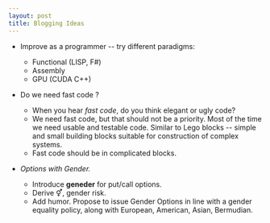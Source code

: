 ```yaml
---
layout: post
title: Blogging Ideas
---
```


- Improve as a programmer -- try different paradigms:
  - Functional (LISP, F#)
  - Assembly
  - GPU (CUDA C++)

- Do we need fast code ?
  - When you hear _fast code_, do you think elegant or ugly code?
  - We need fast code, but that should not be a priority. Most of the time we need usable and
    testable code. Similar to Lego blocks -- simple and small building blocks suitable for
    construction of complex systems.
  - Fast code should be in complicated blocks.

- _Options with Gender._
  - Introduce **geneder** for put/call options.
  - Derive ⚥, gender risk.
  - Add humor. Propose to issue Gender Options in line with a gender equality policy,
    along with European, American, Asian, Bermudian.
